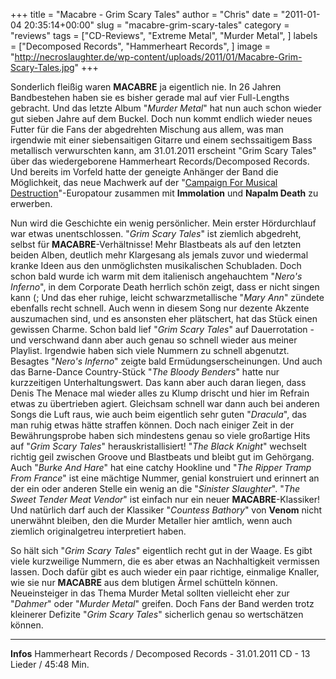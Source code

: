 +++
title = "Macabre - Grim Scary Tales"
author = "Chris"
date = "2011-01-04 20:35:14+00:00"
slug = "macabre-grim-scary-tales"
category = "reviews"
tags = ["CD-Reviews", "Extreme Metal", "Murder Metal", ]
labels = ["Decomposed Records", "Hammerheart Records", ]
image = "http://necroslaughter.de/wp-content/uploads/2011/01/Macabre-Grim-Scary-Tales.jpg"
+++

Sonderlich fleißig waren **MACABRE** ja eigentlich nie. In 26 Jahren Bandbestehen haben sie es bisher gerade mal auf vier Full-Lengths gebracht. Und das letzte Album "_Murder Metal_" hat nun auch schon wieder gut sieben Jahre auf dem Buckel. Doch nun kommt endlich wieder neues Futter für die Fans der abgedrehten Mischung aus allem, was man irgendwie mit einer siebensaitigen Gitarre und einem sechssaitigem Bass metallisch verwurschten kann, am 31.01.2011 erscheint "Grim Scary Tales" über das wiedergeborene Hammerheart Records/Decomposed Records. Und bereits im Vorfeld hatte der geneigte Anhänger der Band die Möglichkeit, das neue Machwerk auf der "<a href="http://necroslaughter.de/2010/12/05-12-2010-campaign-for-musical-destruction-tour-in-aachen/">Campaign For Musical Destruction</a>"-Europatour zusammen mit **Immolation** und **Napalm Death** zu erwerben.

Nun wird die Geschichte ein wenig persönlicher. Mein erster Hördurchlauf war etwas unentschlossen. "_Grim Scary Tales_" ist ziemlich abgedreht, selbst für **MACABRE**-Verhältnisse! Mehr Blastbeats als auf den letzten beiden Alben, deutlich mehr Klargesang als jemals zuvor und wiedermal kranke Ideen aus den unmöglichsten musikalischen Schubladen. Doch schon bald wurde ich warm mit dem italienisch angehauchtem "_Nero's Inferno_", in dem Corporate Death herrlich schön zeigt, dass er nicht singen kann (; Und das eher ruhige, leicht schwarzmetallische "_Mary Ann_" zündete ebenfalls recht schnell. Auch wenn in diesem Song nur dezente Akzente auszumachen sind, und es ansonsten eher plätschert, hat das Stück einen gewissen Charme. Schon bald lief "_Grim Scary Tales_" auf Dauerrotation - und verschwand dann aber auch genau so schnell wieder aus meiner Playlist. Irgendwie haben sich viele Nummern zu schnell abgenutzt. Besagtes "_Nero's Inferno_" zeigte bald Ermüdungserscheinungen. Und auch das Barne-Dance Country-Stück "_The Bloody Benders_" hatte nur kurzzeitigen Unterhaltungswert. Das kann aber auch daran liegen, dass Denis The Menace mal wieder alles zu Klump drischt und hier im Refrain etwas zu übertrieben agiert. Gleichsam schnell war dann auch bei anderen Songs die Luft raus, wie auch beim eigentlich sehr guten "_Dracula_", das man ruhig etwas hätte straffen können.
Doch nach einiger Zeit in der Bewährungsprobe haben sich mindestens genau so viele großartige Hits auf "_Grim Scary Tales_" herauskristallisiert! "_The Black Knight_" wechselt richtig geil zwischen Groove und Blastbeats und bleibt gut im Gehörgang. Auch "_Burke And Hare_" hat eine catchy Hookline und "_The Ripper Tramp From France_" ist eine mächtige Nummer, genial konstruiert und erinnert an der ein oder anderen Stelle ein wenig an die "_Sinister Slaughter_". "_The Sweet Tender Meat Vendor_" ist einfach nur ein neuer **MACABRE**-Klassiker! Und natürlich darf auch der Klassiker "_Countess Bathory_" von **Venom** nicht unerwähnt bleiben, den die Murder Metaller hier amtlich, wenn auch ziemlich originalgetreu interpretiert haben.

So hält sich "_Grim Scary Tales_" eigentlich recht gut in der Waage. Es gibt viele kurzweilige Nummern, die es aber etwas an Nachhaltigkeit vermissen lassen. Doch dafür gibt es auch wieder ein paar richtige, einmalige Knaller, wie sie nur **MACABRE** aus dem blutigen Ärmel schütteln können. Neueinsteiger in das Thema Murder Metal sollten vielleicht eher zur "_Dahmer_" oder "_Murder Metal_" greifen. Doch Fans der Band werden trotz kleinerer Defizite "_Grim Scary Tales_" sicherlich genau so wertschätzen können.





---
**Infos**
Hammerheart Records / Decomposed Records - 31.01.2011
CD - 13 Lieder / 45:48 Min.
